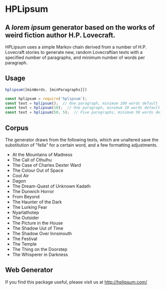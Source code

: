 # HPLipsum
## A _lorem ipsum_ generator based on the works of weird fiction author H.P. Lovecraft.

HPLipsum uses a simple Markov chain derived from a number of H.P. Lovecraft stories to generate new, random Lovecraftian texts with a specified number of paragraphs, and minimum number of words per paragraph. 

## Usage

```js
hplipsum([minWords, [minParagraphs]])
```

```js
const hplipsum = require('hplipsum');
const text = hplipsum();  // One paragraph, minimum 100 words default
const text = hplipsum(10);  // One paragraph, minimum 10 words default
const text = hplipsum(50, 5);  // Five paragraphs, minimum 50 words default
```

## Corpus

The generator draws from the following texts, which are unaltered save the substitution of "fella" for a certain word, and a few formatting adjustments. 

* At the Mountains of Madness
* The Call of Cthulhu
* The Case of Charles Dexter Ward
* The Colour Out of Space
* Cool Air
* Dagon
* The Dream-Quest of Unknown Kadath
* The Dunwich Horror
* From Beyond
* The Haunter of the Dark
* The Lurking Fear
* Nyarlathotep
* The Outsider
* The Picture in the House
* The Shadow Uut of Time
* The Shadow Over Innsmouth
* The Festival
* The Temple
* The Thing on the Doorstep
* The Whisperer in Darkness

## Web Generator

If you find this package useful, please visit us at http://hplipsum.com/
